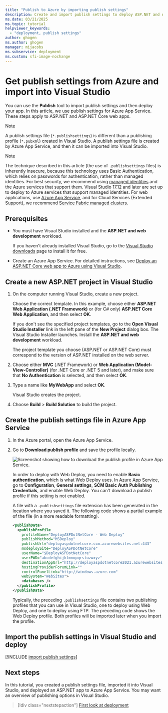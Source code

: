 ```yaml
---
title: "Publish to Azure by importing publish settings"
description: Create and import publish settings to deploy ASP.NET and ASP.NET Core web applications from Visual Studio to Azure App Service.
ms.date: 03/21/2025
ms.topic: tutorial
helpviewer_keywords:
  - "deployment, publish settings"
author: ghogen
ms.author: ghogen
manager: mijacobs
ms.subservice: deployment
ms.custom: sfi-image-nochange
---
```

# Get publish settings from Azure and import into Visual Studio

You can use the **Publish** tool to import publish settings and then deploy your app. In this article, we use publish settings for Azure App Service. These steps apply to ASP.NET and ASP.NET Core web apps. 

> [!NOTE]
> A publish settings file (`*.publishsettings`) is different than a publishing profile (`*.pubxml`) created in Visual Studio. A publish settings file is created by Azure App Service, and then it can be imported into Visual Studio.

> [!NOTE]
> The technique described in this article (the use of `.publishsettings` files) is inherently insecure, because this technology uses Basic Authentication, which relies on passwords for authentication, rather than managed identities. For best security, we recommend using [managed identities](/entra/identity/managed-identities-azure-resources/overview) and the Azure services that support them. Visual Studio 17.12 and later are set up to deploy to Azure services that support managed identities. For web applications, use [Azure App Service](/azure/app-service/overview), and for Cloud Services (Extended Support), we recommend [Service Fabric managed clusters](/azure/service-fabric/overview-managed-cluster).

## Prerequisites

* You must have Visual Studio installed and the **ASP.NET and web development** workload.

    If you haven't already installed Visual Studio, go to the [Visual Studio downloads](https://visualstudio.microsoft.com/downloads/?cid=learn-onpage-download-cta) page to install it for free.

* Create an Azure App Service. For detailed instructions, see [Deploy an ASP.NET Core web app to Azure using Visual Studio](/aspnet/core/tutorials/publish-to-azure-webapp-using-vs).

## Create a new ASP.NET project in Visual Studio

1. On the computer running Visual Studio, create a new project.

    Choose the correct template. In this example, choose either **ASP.NET Web Application (.NET Framework)** or (for C# only) **ASP.NET Core Web Application**, and then select **OK**.

    If you don't see the specified project templates, go to the **Open Visual Studio Installer** link in the left pane of the **New Project** dialog box. The Visual Studio Installer launches. Install the **ASP.NET and web development** workload.

    The project template you choose (ASP.NET or ASP.NET Core) must correspond to the version of ASP.NET installed on the web server.

1. Choose either **MVC** (.NET Framework) or **Web Application (Model-View-Controller)** (for .NET Core or .NET 5 and later), and make sure that **No Authentication** is selected, and then select **OK**.

1. Type a name like **MyWebApp** and select **OK**.

    Visual Studio creates the project.

1. Choose **Build** > **Build Solution** to build the project.

## Create the publish settings file in Azure App Service

1. In the Azure portal, open the Azure App Service.

1. Go to **Download publish profile** and save the profile locally.

    ![Screenshot showing how to download the publish profile in Azure App Service.](../deployment/media/tutorial-azure-app-service-download-publish-profile.png)

    In order to deploy with Web Deploy, you need to enable **Basic authentication**, which is what Web Deploy uses. In Azure App Service, go to **Configuration**, **General settings**, **SCM Basic Auth Publishing Credentials**, and enable Web Deploy. You can't download a publish profile if this setting is not enabled.

    A file with a `.publishsettings` file extension has been generated in the location where you saved it. The following code shows a partial example of the file (in a more readable formatting).

    ```xml
    <publishData>
      <publishProfile
        profileName="DeployASPDotNetCore - Web Deploy"
        publishMethod="MSDeploy"
        publishUrl="deployaspdotnetcore.scm.azurewebsites.net:443"
        msdeploySite="DeployASPDotNetCore"
        userName="$DeployASPDotNetCore"
        userPWD="abcdefghijklmnopqrstuzwxyz"
        destinationAppUrl="http://deployaspdotnetcore2021.azurewebsites.net"
        hostingProviderForumLink=""
        controlPanelLink="http://windows.azure.com"
        webSystem="WebSites">
        <databases />
      </publishProfile>
    </publishData>
    ```

    Typically, the preceding `.publishsettings` file contains two publishing profiles that you can use in Visual Studio, one to deploy using Web Deploy, and one to deploy using FTP. The preceding code shows the Web Deploy profile. Both profiles will be imported later when you import the profile.

## Import the publish settings in Visual Studio and deploy

[!INCLUDE [import publish settings](../deployment/includes/import-publish-settings-vs.md)]

## Next steps

In this tutorial, you created a publish settings file, imported it into Visual Studio, and deployed an ASP.NET app to Azure App Service. You may want an overview of publishing options in Visual Studio.

> [!div class="nextstepaction"]
> [First look at deployment](../deployment/deploying-applications-services-and-components.md)
